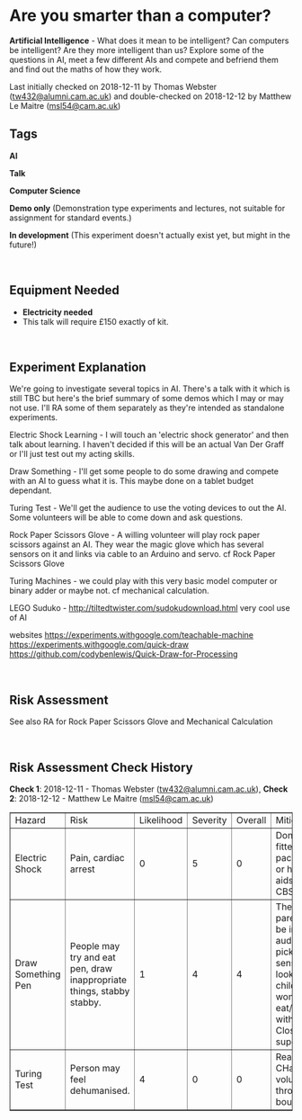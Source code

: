 # Are you smarter than a computer?

**Artificial Intelligence** - What does it mean to be intelligent? Can computers be intelligent? Are they more intelligent than us?
Explore some of the questions in AI, meet a few different AIs and compete and befriend them and find out the maths of how they work.

Last initially checked on 2018-12-11 by Thomas Webster (tw432@alumni.cam.ac.uk) and double-checked on 2018-12-12 by Matthew Le Maitre (msl54@cam.ac.uk)

## Tags
<!--- Start Tags (DO NOT REMOVE THIS COMMENT) --->

**AI**

**Talk**

**Computer Science**

**Demo only** (Demonstration type experiments and lectures, not suitable for assignment for standard events.)

**In development** (This experiment doesn't actually exist yet, but might in the future!)
<!--- End Tags (DO NOT REMOVE THIS COMMENT) --->

<br/>

## Equipment Needed 
- **Electricity needed**
- This talk will require £150 exactly of kit.

<br/>

## Experiment Explanation 

We're going to investigate several topics in AI. There's a talk with it which is still TBC but here's the brief summary of some demos which I may or may not use. I'll RA some of them separately as they're intended as standalone experiments. 

Electric Shock Learning - I will touch an 'electric shock generator' and then talk about learning. I haven't decided if this will be an actual Van Der Graff or I'll just test out my acting skills.

Draw Something - I'll get some people to do some drawing and compete with an AI to guess what it is. This maybe done on a tablet budget dependant.

Turing Test - We'll get the audience to use the voting devices to out the AI. Some volunteers will be able to come down and ask questions.

Rock Paper Scissors Glove - A willing volunteer will play rock paper scissors against an AI. They wear the magic glove which has several sensors on it and links via cable to an Arduino and servo. cf Rock Paper Scissors Glove

Turing Machines - we could play with this very basic model computer or binary adder or maybe not. cf mechanical calculation.

LEGO Suduko - http://tiltedtwister.com/sudokudownload.html very cool use of AI

websites
https://experiments.withgoogle.com/teachable-machine
https://experiments.withgoogle.com/quick-draw
https://github.com/codybenlewis/Quick-Draw-for-Processing



<br/>

## Risk Assessment

<table border=1>
<tr><td>Hazard</td>
<td>Risk</td>
<td>Likelihood</td>
<td>Severity</td>
<td>Overall</td>
<td>Mitigation</td>
<td>Likelihood</td>
<td>Severity</td>
<td>Overall</td>
</td></tr>
<tr><td>Electric Shock</td><td>
Pain, cardiac arrest
</td><td>
0
</td><td>
5
</td><td>
0
</td><td>
Don't get fitted with a pacemaker or hearing aids before CBS.
</td><td>
0
</td><td>
5
</td><td>
0
</td></tr>
<tr><td>Draw Something Pen</td><td>
People may try and eat pen, draw inappropriate things, stabby stabby.
</td><td>
1
</td><td>
4
</td><td>
4
</td><td>
There parents will be in audience, pick sensible looking child who won't eat/stabby with pen. Close supervision.
</td><td>
1
</td><td>
3
</td><td>
3
</td></tr>
<tr><td>Turing Test</td><td>
Person may feel dehumanised.
</td><td>
4
</td><td>
0
</td><td>
0
</td><td>
Reasure CHaOS volunteer through bounce
</td><td>
5
</td><td>
0
</td><td>
0
</td></tr>

See also RA for Rock Paper Scissors Glove and Mechanical Calculation

<br/>

## Risk Assessment Check History 

**Check 1**: 2018-12-11 - Thomas Webster (tw432@alumni.cam.ac.uk), **Check 2**: 2018-12-12 - Matthew Le Maitre (msl54@cam.ac.uk)
